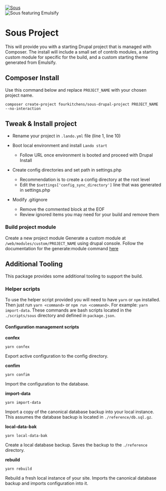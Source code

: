 [![Sous](https://circleci.com/gh/fourkitchens/sous-drupal-project.svg?style=svg)](https://app.circleci.com/github/fourkitchens/sous-drupal-project/pipelines)
<br/>
![Sous featuring Emulsify](https://github.com/fourkitchens/sous-drupal-distro/blob/master/themes/sous_admin/assets/images/Sous.png "Sous featuring Emulsify")

# Sous Project

This will provide you with a starting Drupal project that is managed with Composer. The install will include a small set of contrib modules, a starting custom module for specific for the build, and a custom starting theme generated from Emulsify.


## Composer Install

Use this command below and replace `PROJECT_NAME` with your chosen project name.

```
composer create-project fourkitchens/sous-drupal-project PROJECT_NAME --no-interaction

```

## Tweak & Install project

- Rename your project in `.lando.yml` file (line 1, line 10) 
- Boot local environment and install `Lando start`
    - Follow URL once environment is booted and proceed with Drupal Install

- Create config directories and set path in settings.php
    - Recommendation is to create a config directory at the root level
    - Edit the `$settings['config_sync_directory']` line that was generated in settings.php
    
- Modify .gitignore
    - Remove the commented block at the EOF
    - Review ignored items you may need for your build and remove them


### Build project module

Create a new project module
Generate a custom module at `/web/modules/custom/PROJECT_NAME` using drupal console.
Follow the documentation for the generate:module command [here](https://hechoendrupal.gitbooks.io/drupal-console/en/commands/generate-module.html)


## Additional Tooling

This package provides some additional tooling to support the build.

### Helper scripts

To use the helper script provided you will need to have `yarn` or `npm` installed. Then just run `yarn <command>` or `npm run <command>`. For example: `yarn import-data`. These commands are bash scripts located in the `./scripts/sous` directory and defined in `package.json`.

#### Configuration management scripts

**confex**

```
yarn confex
```

Export active configuration to the config directory.

**confim**

```
yarn confim
```

Import the configuration to the database.

**import-data**

```
yarn import-data
```

Import a copy of the canonical database backup into your local instance. This assumes the database backup is located in `./reference/db.sql.gz`.

**local-data-bak**

```
yarn local-data-bak
```

Create a local database backup. Saves the backup to the `./reference` directory.

**rebuild**

```
yarn rebuild
```

Rebuild a fresh local instance of your site. Imports the canonical database backup and imports configuration into it.

